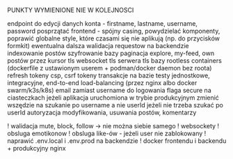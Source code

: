 PUNKTY WYMIENIONE NIE W KOLEJNOSCI

endpoint do edycji danych konta - firstname, lastname, username, password
posprzątać frontend - spójny casing, powydzielać komponenty, poprawić globalne style, które czasami się nie aplikują (np. do przycisków formkit)
ewentualna dalsza walidacja requestow na backendzie
indexowanie postów
szyfrowanie bazy
paginacja explore, my-feed, own postów przez kursor
tls websocket
tls serwera
tls bazy
rootless containers (dockerfile z ustawionym userem + podman/docker daemon bez roota)
refresh tokeny
csp, csrf tokeny
transakcje na bazie
testy jednostkowe, integracyjne, end-to-end
load-balancing (przez nginx albo docker swarm/k3s/k8s)
email zamiast username do logowania
flaga secure na ciasteczkach jeżeli aplikacja uruchomiona w trybie produkcyjnym
zmienić wszędzie na szukanie po username a nie userId jeżeli nie trzeba szukać po userId
autoryzacja modyfikowania, usuwania postów, komentarzy

! walidacja mute, block, follow -> nie można siebie samego
! websockety
! obsluga emotikonow
! obsluga like-ów - jeżeli user nie zablokowany
! naprawić .env.local i .env.prod na backendzie
! docker frontendu i backendu + produkcyjny nginx

